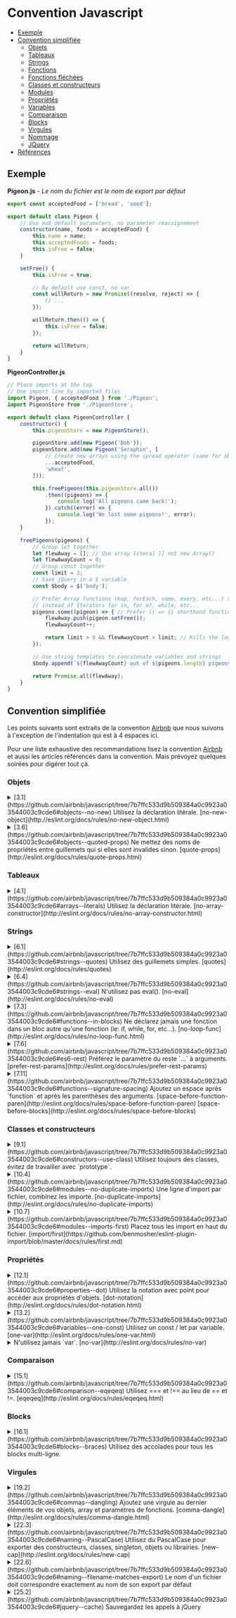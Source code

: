 # Convention Javascript

<!-- MarkdownTOC -->

- [Exemple](#exemple)
- [Convention simplifiée](#convention-simplifiée)
    - [Objets](#objets)
    - [Tableaux](#tableaux)
    - [Strings](#strings)
    - [Fonctions](#fonctions)
    - [Fonctions fléchées](#fonctions-fléchées)
    - [Classes et constructeurs](#classes-et-constructeurs)
    - [Modules](#modules)
    - [Propriétés](#propriétés)
    - [Variables](#variables)
    - [Comparaison](#comparaison)
    - [Blocks](#blocks)
    - [Virgules](#virgules)
    - [Nommage](#nommage)
    - [JQuery](#jquery)
- [Références](#références)

<!-- /MarkdownTOC -->

## Exemple

**Pigeon.js** - *Le nom du fichier est le nom de export par défaut*
```js
export const acceptedFood = ['bread', 'seed'];

export default class Pigeon {
    // Use es6 default parameters, no parameter reassignement
    constructor(name, foods = acceptedFood) {
        this.name = name;
        this.acceptedFoods = foods;
        this.isFree = false;
    }

    setFree() {
        this.isFree = true;

        // By default use const, no var
        const willReturn = new Promise((resolve, reject) => {
            // ...
        });

        willReturn.then(() => {
            this.isFree = false;
        });

        return willReturn;
    }
}
```

**PigeonController.js**
```js
// Place imports at the top
// One import line by imported files
import Pigeon, { acceptedFood } from './Pigeon';
import PigeonStore from './PigeonStore';

export default class PigeonController {
    constructor() {
        this.pigeonStore = new PigeonStore();

        pigeonStore.add(new Pigeon('Bob'));
        pigeonStore.add(new Pigeon('Seraphin', [
            // Create new arrays using the spread operator (same for objects)
            ...acceptedFood,
            'wheat',
        ]));

        this.freePigeons(this.pigeonStore.all())
            .then((pigeons) => {
                console.log('All pigeons came back!');
            }).catch((error) => {
                console.log('We lost some pigeons!', error);
            });
    }

    freePigeons(pigeons) {
        // Group let together
        let flewAway = []; // Use array literal [] not new Array()
        let flewAwayCount = 0;
        // Group const together
        const limit = 3;
        // Save jQuery in a $ variable
        const $body = $('body');

        // Prefer Array functions (map, forEach, some, every, etc...) to iterate
        // instead of Iterators for in, for of, while, etc...
        pigeons.some((pigeon) => { // Prefer () => {} shorthand functions for callbacks
            flewAway.push(pigeon.setFree());
            flewAwayCount++;

            return limit > 0 && flewAwayCount > limit; // Kills the loop when true returned
        });

        // Use string templates to concatenate variables and strings
        $body.append(`${flewAwayCount} out of ${pigeons.length} pigeons flew away`);

        return Promise.all(flewAway);
    }
}

```

## Convention simplifiée

Les points suivants sont extraits de la convention [Airbnb](https://github.com/airbnb/javascript/tree/7b7ffc533d9b509384a0c9923a03544003c9cde6) que nous suivons à l'exception de l'indentation qui est à 4 espaces ici.

Pour une liste exhaustive des recommandations lisez la convention [Airbnb](https://github.com/airbnb/javascript/tree/7b7ffc533d9b509384a0c9923a03544003c9cde6) et aussi les articles référencés dans la convention. Mais prévoyez quelques soirées pour digérer tout çà.

### Objets

<details><summary>[3.1](https://github.com/airbnb/javascript/tree/7b7ffc533d9b509384a0c9923a03544003c9cde6#objects--no-new) Utilisez la déclaration litérale. [no-new-object](http://eslint.org/docs/rules/no-new-object.html)</summary><p>
```js
// Bad
var myObject = new Object();
var myObject = new Object;

// Good
var myObject = new CustomObject();
var myObject = {};
```
</p></details>

<details><summary>[3.3](https://github.com/airbnb/javascript/tree/7b7ffc533d9b509384a0c9923a03544003c9cde6#es6-object-shorthand) [3.4](https://github.com/airbnb/javascript/tree/7b7ffc533d9b509384a0c9923a03544003c9cde6#es6-object-concise) Utilisez l'assignation raccourcie des variables et des propriétés d'objets. [object-shorthand](http://eslint.org/docs/rules/object-shorthand.html)</summary><p>
```js
// Bad
var foo = {
    x: x,
    y: y,
    z: z,
    a: function() {},
    b: function() {}
};

// Good
var foo = {
    x,
    y,
    z,
    a() {},
    b() {}
};
```
</p></details>

<details><summary>[3.6](https://github.com/airbnb/javascript/tree/7b7ffc533d9b509384a0c9923a03544003c9cde6#objects--quoted-props) Ne mettez des noms de propriétés entre guillemets qui si elles sont invalides sinon. [quote-props](http://eslint.org/docs/rules/quote-props.html)</summary><p>
```js
// bad
const bad = {
  'foo': 3,
  'bar': 4,
  'data-blah': 5,
};

// good
const good = {
  foo: 3,
  bar: 4,
  'data-blah': 5,
};
```
</p></details>

<details><summary>[3.8](https://github.com/airbnb/javascript/tree/7b7ffc533d9b509384a0c9923a03544003c9cde6#objects--rest-spread) Préférez l'opérateur de décomposition {...obj} à Object.assign()</summary><p>
```js
// bad
const original = { a: 1, b: 2 };
const copy = Object.assign({}, original, { c: 3 }); // copy => { a: 1, b: 2, c: 3 }

// good
const original = { a: 1, b: 2 };
const copy = { ...original, c: 3 }; // copy => { a: 1, b: 2, c: 3 }

const { a, ...noA } = copy; // noA => { b: 2, c: 3 }
```
</p></details>

### Tableaux

<details><summary>[4.1](https://github.com/airbnb/javascript/tree/7b7ffc533d9b509384a0c9923a03544003c9cde6#arrays--literals) Utilisez la déclaration litérale. [no-array-constructor](http://eslint.org/docs/rules/no-array-constructor.html)</summary><p>
```js
// bad
const items = new Array();

// good
const items = [];
```
</p></details>

<details><summary>[4.3](https://github.com/airbnb/javascript/tree/7b7ffc533d9b509384a0c9923a03544003c9cde6#es6-array-spreads) Utilisez l'opérateur de décomposition pour copier des tableaux</summary><p>
```js
// bad
const len = items.length;
const itemsCopy = [];
let i;

for (i = 0; i < len; i += 1) {
  itemsCopy[i] = items[i];
}

// good
const itemsCopy = [...items];
```
</p></details>

### Strings

<details><summary>[6.1](https://github.com/airbnb/javascript/tree/7b7ffc533d9b509384a0c9923a03544003c9cde6#strings--quotes) Utilisez des guillemets simples. [quotes](http://eslint.org/docs/rules/quotes)</summary><p>
```js
// bad
const name = "Capt. Janeway";

// bad - template literals should contain interpolation or newlines
const name = `Capt. Janeway`;

// good
const name = 'Capt. Janeway';
```
</p></details>

<details><summary>[6.3](https://github.com/airbnb/javascript/tree/7b7ffc533d9b509384a0c9923a03544003c9cde6#es6-template-literals) Utilisez des templates pour concatener des variables et des strings. [prefer-template template-curly-spacing](http://eslint.org/docs/rules/template-curly-spacing)</summary><p>
```js
// bad
function sayHi(name) {
  return 'How are you, ' + name + '?';
}

// bad
function sayHi(name) {
  return ['How are you, ', name, '?'].join();
}

// bad
function sayHi(name) {
  return `How are you, ${ name }?`;
}

// good
function sayHi(name) {
  return `How are you, ${name}?`;
}
```
</p></details>

<details><summary>[6.4](https://github.com/airbnb/javascript/tree/7b7ffc533d9b509384a0c9923a03544003c9cde6#strings--eval) N'utilisez pas eval(). [no-eval](http://eslint.org/docs/rules/no-eval)</summary><p>
**Bad**
```js
var obj = { x: "foo" },
    key = "x",
    value = eval("obj." + key);

(0, eval)("var a = 0");

var foo = eval;
foo("var a = 0");

// This `this` is the global object.
this.eval("var a = 0");
```
</p></details>

### Fonctions

<details><summary>[7.1](https://github.com/airbnb/javascript/tree/7b7ffc533d9b509384a0c9923a03544003c9cde6#functions--declarations) Utilisez des expressions de fonctions nommées au lieu de la déclaration function () {...}. [func-style](http://eslint.org/docs/rules/func-style), [no-use-before-define](http://eslint.org/docs/rules/no-use-before-define)</summary><p>
> Les déclarations function() {...} sont automatiquement remontées et déclarée en haut de leur scope ce qui signifie qu'elles peuvent être appelées avant d'être déclarée. C'est mauvais pour la lisibilité. Aussi si votre fonction devient importante et nuit à la lisibilité vous pouvez la placer dans un module dédié et l'importer.

```js
foo();
// Throws error foo is not defined

foobar();
// Throws error foobar is not defined

foobarInner();
// Throws error foobarInner is not defined

teapot();
// teapot

// Good
const foo = function() {
  console.log('foo');
  console.thisisanerror();
}

// Good
const foobar = function foobarInner() {
  console.log('foobar');
  console.thisisanerror();
}

// Bad
function teapot() {
  console.log('teapot');
}
```

Notez qu'avec l'utilisation de `var` au lieu de `const` ou `let` l'erreur serait différent. Nous aurions `xxx is not a function`.
Voir [Why is typeof no longer safe](http://es-discourse.com/t/why-typeof-is-no-longer-safe/15)
</p></details>

<details><summary>[7.3](https://github.com/airbnb/javascript/tree/7b7ffc533d9b509384a0c9923a03544003c9cde6#functions--in-blocks) Ne déclarez jamais une fonction dans un bloc autre qu'une fonction (ie: if, while, for, etc...). [no-loop-func](http://eslint.org/docs/rules/no-loop-func.html)</summary><p>
> C'est techniquement possible mais les navigateurs l'interprètent différemment.

</p></details>

<details><summary>[7.6](https://github.com/airbnb/javascript/tree/7b7ffc533d9b509384a0c9923a03544003c9cde6#es6-rest) Préférez le paramètre du reste `...` à arguments. [prefer-rest-params](http://eslint.org/docs/rules/prefer-rest-params)</summary><p>
> Pourquoi ? ... est plus explicite et renvoie un objet Array et non un Array-like comme `arguments`.
```js
// bad
function concatenateAll() {
  const args = Array.prototype.slice.call(arguments);
  return args.join('');
}

// good
function concatenateAll(...args) {
  return args.join('');
}
```
</p></details>

<details><summary>[7.7](https://github.com/airbnb/javascript/tree/7b7ffc533d9b509384a0c9923a03544003c9cde6#es6-default-parameters) [7.12](https://github.com/airbnb/javascript/tree/7b7ffc533d9b509384a0c9923a03544003c9cde6#functions--mutate-params) [7.13](https://github.com/airbnb/javascript/tree/7b7ffc533d9b509384a0c9923a03544003c9cde6#functions--reassign-params) Utilisez des paramètres par défaut plutôt que de réassigner une valeur sur un paramètre. [no-param-reassign](http://eslint.org/docs/rules/no-param-reassign)</summary><p>
```js
// really bad
function handleThings(opts) {
  // No! We shouldn't mutate function arguments.
  // Double bad: if opts is falsy it'll be set to an object which may
  // be what you want but it can introduce subtle bugs.
  opts = opts || {};
  // ...
}

// still bad
function handleThings(opts) {
  if (opts === void 0) {
    opts = {};
  }
  // ...
}

// good
function handleThings(opts = {}) {
  // ...
}
```
</p></details>

<details><summary>[7.11](https://github.com/airbnb/javascript/tree/7b7ffc533d9b509384a0c9923a03544003c9cde6#functions--signature-spacing) Ajoutez un espace après `function` et après les parenthèses des arguments. [space-before-function-paren](http://eslint.org/docs/rules/space-before-function-paren) [space-before-blocks](http://eslint.org/docs/rules/space-before-blocks)</summary><p>
```js
// bad
const f = function(){};
const g = function (){};
const h = function() {};

// good
const x = function () {};
const y = function a() {};
```
</p></details>

### Fonctions fléchées

<details><summary>[8.1](https://github.com/airbnb/javascript/tree/7b7ffc533d9b509384a0c9923a03544003c9cde6#arrows--use-them) Quand une fonction doit-être utilisée en paramètre, préférez les fonctions fléchées. [prefer-arrow-callback](http://eslint.org/docs/rules/prefer-arrow-callback.html)</summary><p>
```js
// bad
[1, 2, 3].map(function (x) {
  const y = x + 1;
  return x * y;
});

// good
[1, 2, 3].map((x) => {
  const y = x + 1;
  return x * y;
});
```
</p></details>

### Classes et constructeurs

<details><summary>[9.1](https://github.com/airbnb/javascript/tree/7b7ffc533d9b509384a0c9923a03544003c9cde6#constructors--use-class) Utilisez toujours des classes, évitez de travailler avec `prototype`.</summary><p>
```js
// bad
function Queue(contents = []) {
  this.queue = [...contents];
}
Queue.prototype.pop = function () {
  const value = this.queue[0];
  this.queue.splice(0, 1);
  return value;
};


// good
class Queue {
  constructor(contents = []) {
    this.queue = [...contents];
  }
  pop() {
    const value = this.queue[0];
    this.queue.splice(0, 1);
    return value;
  }
}
```
</p></details>

### Modules

<details><summary>[10.1](https://github.com/airbnb/javascript/tree/7b7ffc533d9b509384a0c9923a03544003c9cde6#modules--use-them) Utilisez toujours `import/export` contre n'importe quel autre système de module (ex: `modules.exports`)</summary><p>
> Pourquoi ? Les modules sont le futurs et sont standards
```js
// bad
const AirbnbStyleGuide = require('./AirbnbStyleGuide');
module.exports = AirbnbStyleGuide.es6;

// ok
import AirbnbStyleGuide from './AirbnbStyleGuide';
export default AirbnbStyleGuide.es6;

// best
import { es6 } from './AirbnbStyleGuide';
export default es6;
```
</p></details>

<details><summary>[10.4](https://github.com/airbnb/javascript/tree/7b7ffc533d9b509384a0c9923a03544003c9cde6#modules--no-duplicate-imports) Une ligne d'import par fichier, combinez les importe. [no-duplicate-imports](http://eslint.org/docs/rules/no-duplicate-imports)</summary><p>
```js
// bad
import foo from 'foo';
// … some other imports … //
import { named1, named2 } from 'foo';

// good
import foo, { named1, named2 } from 'foo';

// good
import foo, {
named1,
named2,
} from 'foo';
```
</p></details>

<details><summary>[10.6](https://github.com/airbnb/javascript/tree/7b7ffc533d9b509384a0c9923a03544003c9cde6#modules--prefer-default-export) Dans des modules n'ayant qu'un seul export, préférez l'export `default` plutôt qu'un export nommé. [import/prefer-default-export](https://github.com/benmosher/eslint-plugin-import/blob/master/docs/rules/prefer-default-export.md)</summary><p>
```js
// bad
export function foo() {}

// good
export default function foo() {}
```
</p></details>

<details><summary>[10.7](https://github.com/airbnb/javascript/tree/7b7ffc533d9b509384a0c9923a03544003c9cde6#modules--imports-first) Placez tous les import en haut du fichier. [import/first](https://github.com/benmosher/eslint-plugin-import/blob/master/docs/rules/first.md)</summary><p>
```js
// bad
import foo from 'foo';
foo.init();

import bar from 'bar';

// good
import foo from 'foo';
import bar from 'bar';

foo.init();
```
</p></details>

<details><summary>[10.9](https://github.com/airbnb/javascript/tree/7b7ffc533d9b509384a0c9923a03544003c9cde6#modules--no-webpack-loader-syntax) N'utilisez pas la syntaxe des loaders webpack dans les imports. [import/no-webpack-loader-syntax.md](https://github.com/benmosher/eslint-plugin-import/blob/master/docs/rules/no-webpack-loader-syntax.md)</summary><p>
```js
// bad
import fooSass from 'css!sass!foo.scss';
import barCss from 'style!css!bar.css';

// good
import fooSass from 'foo.scss';
import barCss from 'bar.css';
```
</p></details>

### Propriétés

<details><summary>[12.1](https://github.com/airbnb/javascript/tree/7b7ffc533d9b509384a0c9923a03544003c9cde6#properties--dot) Utilisez la notation avec point pour accéder aux propriétés d'objets. [dot-notation](http://eslint.org/docs/rules/dot-notation.html)</summary><p>
```js
const luke = {
  jedi: true,
  age: 28,
};

// bad
const isJedi = luke['jedi'];

// good
const isJedi = luke.jedi;
```
</p></details>

### Variables

<details><summary>[13.1](https://github.com/airbnb/javascript/tree/7b7ffc533d9b509384a0c9923a03544003c9cde6#variables--const) Utilisez toujours `const` d'abord, `let` si la variable a une réassignation après la déclaration. [no-undef](http://eslint.org/docs/rules/no-undef), [prefer-const](http://eslint.org/docs/rules/prefer-const)</summary><p>
```js
// Bad
// it's initialized and never reassigned. Use const.
let a = 3;
console.log(a);

// Good
let a;
a = 0;
console.log(a);

// Bad, `i` is redefined (not reassigned) on each loop step.
for (let i in [1, 2, 3]) {
    console.log(i);
}

// Bad, `a` is redefined (not reassigned) on each loop step.
for (let a of [1, 2, 3]) {
    console.log(a);
}

// using const.
const a = 0;

// it's never initialized.
let a;
console.log(a);

// it's reassigned after initialized.
let a;
a = 0;
a = 1;
console.log(a);

// it's initialized in a different block from the declaration.
let a;
if (true) {
    a = 0;
}
console.log(a);

// it's initialized at a place that we cannot write a variable declaration.
let a;
if (true) a = 0;
console.log(a);

// `i` gets a new binding each iteration
for (const i in [1, 2, 3]) {
  console.log(i);
}

// `a` gets a new binding each iteration
for (const a of [1, 2, 3]) {
  console.log(a);
}

// `end` is never reassigned, but we cannot separate the declarations without modifying the scope.
for (let i = 0, end = 10; i < end; ++i) {
    console.log(a);
}

// Never use var
var b = 3;
console.log(b);
```
</p></details>

<details><summary>[13.2](https://github.com/airbnb/javascript/tree/7b7ffc533d9b509384a0c9923a03544003c9cde6#variables--one-const) Utilisez un const / let par variable. [one-var](http://eslint.org/docs/rules/one-var.html)</summary><p>
```js
// bad
const items = getItems(),
    goSportsTeam = true,
    dragonball = 'z';

// bad
// (compare to above, and try to spot the mistake)
const items = getItems(),
    goSportsTeam = true;
    dragonball = 'z';

// good
const items = getItems();
const goSportsTeam = true;
const dragonball = 'z';
```
</p></details>

<details><summary>[13.3](https://github.com/airbnb/javascript/tree/7b7ffc533d9b509384a0c9923a03544003c9cde6#variables--const-let-group) Groupez tous vos `const` et groupez tous vos `let`</summary><p>
```js
// bad
let i, len, dragonball,
    items = getItems(),
    goSportsTeam = true;

// bad
let i;
const items = getItems();
let dragonball;
const goSportsTeam = true;
let len;

// good
const goSportsTeam = true;
const items = getItems();
let dragonball;
let i;
let length;
```
</p></details>

<details><summary>N'utilisez jamais `var`. [no-var](http://eslint.org/docs/rules/no-var)</summary><p>
> Pourquoi ?<br>
> var ne respecte pas les scope de if, while, for, etc... Une variable déclarée dans un if se retrouve présente au niveau du scope de fonction parent. let et const respecte tous les scope.

```js
// bad
var count = 1;
if (true) {
  count += 1;
}

// good, use the let.
let count = 1;
if (true) {
  count += 1;
}
```
</p></details>

### Comparaison

<details><summary>[15.1](https://github.com/airbnb/javascript/tree/7b7ffc533d9b509384a0c9923a03544003c9cde6#comparison--eqeqeq) Utilisez === et !== au lieu de == et !=. [eqeqeq](http://eslint.org/docs/rules/eqeqeq.html)</summary><p>
Voir [Truth, Equality and JavaScript](https://javascriptweblog.wordpress.com/2011/02/07/truth-equality-and-javascript/#more-2108)
</p></details>

### Blocks

<details><summary>[16.1](https://github.com/airbnb/javascript/tree/7b7ffc533d9b509384a0c9923a03544003c9cde6#blocks--braces) Utilisez des accolades pour tous les blocks multi-ligne.</summary><p>
```js
// bad
if (test)
  return false;

// good
if (test) return false;

// good
if (test) {
  return false;
}

// bad
function foo() { return false; }

// good
function bar() {
  return false;
}
```
</p></details>

<details><summary>[16.2](https://github.com/airbnb/javascript/tree/7b7ffc533d9b509384a0c9923a03544003c9cde6#blocks--cuddled-elses) else sur la même ligne que la fermeture du if. [brace-style](http://eslint.org/docs/rules/brace-style.html)</summary><p>
```js
// bad
if (test) {
  thing1();
  thing2();
}
else {
  thing3();
}

// good
if (test) {
  thing1();
  thing2();
} else {
  thing3();
}
```
</p></details>

### Virgules

<details><summary>[19.2](https://github.com/airbnb/javascript/tree/7b7ffc533d9b509384a0c9923a03544003c9cde6#commas--dangling) Ajoutez une virgule au dernier éléments de vos objets, array et paramètres de fonctions. [comma-dangle](http://eslint.org/docs/rules/comma-dangle.html)</summary><p>
```js
// bad
const hero = {
  firstName: 'Dana',
  lastName: 'Scully'
};

const heroes = [
  'Batman',
  'Superman'
];

// good
const hero = {
  firstName: 'Dana',
  lastName: 'Scully',
};

const heroes = [
  'Batman',
  'Superman',
];

// bad
function createHero(
  firstName,
  lastName,
  inventorOf
) {
  // does nothing
}

// good
function createHero(
  firstName,
  lastName,
  inventorOf,
) {
  // does nothing
}

// good (note that a comma must not appear after a "rest" element)
function createHero(
  firstName,
  lastName,
  inventorOf,
  ...heroArgs
) {
  // does nothing
}

// bad
createHero(
  firstName,
  lastName,
  inventorOf
);

// good
createHero(
  firstName,
  lastName,
  inventorOf,
);

// good (note that a comma must not appear after a "rest" element)
createHero(
  firstName,
  lastName,
  inventorOf,
  ...heroArgs
);
```
</p></details>

### Nommage

<details><summary>[22.2](https://github.com/airbnb/javascript/tree/7b7ffc533d9b509384a0c9923a03544003c9cde6#naming--camelCase) Utilisez du camelCase pour les noms de fonctions. [camelcase](http://eslint.org/docs/rules/camelcase.html)</summary><p>
```js
function makeStyleGuide() {
  // ...
}

export default makeStyleGuide;
```
</p></details>

<details><summary>[22.3](https://github.com/airbnb/javascript/tree/7b7ffc533d9b509384a0c9923a03544003c9cde6#naming--PascalCase) Utilisez du PascalCase pour exporter des constructeurs, classes, singleton, objets ou librairies. [new-cap](http://eslint.org/docs/rules/new-cap)</summary><p>
```js
const AirbnbStyleGuide = {
  es6: {
  },
};

export default AirbnbStyleGuide;
```
</p></details>

<details><summary>[22.5](https://github.com/airbnb/javascript/tree/7b7ffc533d9b509384a0c9923a03544003c9cde6#naming--self-this) Ne pas sauvegarder de référence à this. Utilisez les fonctions fléchées (() => {})</summary><p>
```js
// bad
export function foo() {
  const self = this;
  return function () {
    console.log(self);
  };
}

// bad
export function foo() {
  const that = this;
  return function () {
    console.log(that);
  };
}

// good
export function foo() {
  return () => {
    console.log(this);
  };
}
```
</p></details>

<details><summary>[22.6](https://github.com/airbnb/javascript/tree/7b7ffc533d9b509384a0c9923a03544003c9cde6#naming--filename-matches-export) Le nom d'un fichier doit correspondre exactement au nom de son export par défaut</summary><p>
```js
// file 1 contents
class CheckBox {
  // ...
}
export default CheckBox;

// file 2 contents
export default function fortyTwo() { return 42; }

// file 3 contents
export default function insideDirectory() {}

// in some other file
// bad
import CheckBox from './checkBox'; // PascalCase import/export, camelCase filename
import FortyTwo from './FortyTwo'; // PascalCase import/filename, camelCase export
import InsideDirectory from './InsideDirectory'; // PascalCase import/filename, camelCase export

// bad
import CheckBox from './check_box'; // PascalCase import/export, snake_case filename
import forty_two from './forty_two'; // snake_case import/filename, camelCase export
import inside_directory from './inside_directory'; // snake_case import, camelCase export
import index from './inside_directory/index'; // requiring the index file explicitly
import insideDirectory from './insideDirectory/index'; // requiring the index file explicitly

// good
import CheckBox from './CheckBox'; // PascalCase export/import/filename
import fortyTwo from './fortyTwo'; // camelCase export/import/filename
import insideDirectory from './insideDirectory'; // camelCase export/import/directory name/implicit "index"
// ^ supports both insideDirectory.js and insideDirectory/index.js
```
</p></details>

### JQuery

<details><summary>[25.1](https://github.com/airbnb/javascript/tree/7b7ffc533d9b509384a0c9923a03544003c9cde6#jquery--dollar-prefix) Préfixez les objets jquery de `$`</summary><p>
```js
// bad
const sidebar = $('.sidebar');

// good
const $sidebar = $('.sidebar');

// good
const $sidebarBtn = $('.sidebar-btn');
```
</p></details>

<details><summary>[25.2](https://github.com/airbnb/javascript/tree/7b7ffc533d9b509384a0c9923a03544003c9cde6#jquery--cache) Sauvegardez les appels à jQuery</summary><p>
```js
// bad
function setSidebar() {
  $('.sidebar').hide();

  // ...

  $('.sidebar').css({
    'background-color': 'pink',
  });
}

// good
function setSidebar() {
  const $sidebar = $('.sidebar');
  $sidebar.hide();

  // ...

  $sidebar.css({
    'background-color': 'pink',
  });
}
```
</p></details>

## Références

- [Airbnb Javascript Style Guide](https://github.com/airbnb/javascript/tree/7b7ffc533d9b509384a0c9923a03544003c9cde6)
- [Why typeof is no longer safe](http://es-discourse.com/t/why-typeof-is-no-longer-safe/15)